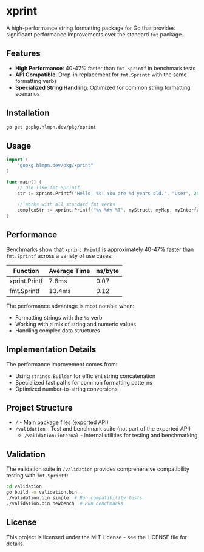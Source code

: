# xprint

A high-performance string formatting package for Go that provides significant performance improvements over the standard `fmt` package.

## Features

- **High Performance**: 40-47% faster than `fmt.Sprintf` in benchmark tests
- **API Compatible**: Drop-in replacement for `fmt.Sprintf` with the same formatting verbs
- **Specialized String Handling**: Optimized for common string formatting scenarios

## Installation

```bash
go get gopkg.hlmpn.dev/pkg/xprint
```

## Usage

```go
import (
    "gopkg.hlmpn.dev/pkg/xprint"
)

func main() {
    // Use like fmt.Sprintf
    str := xprint.Printf("Hello, %s! You are %d years old.", "User", 25)
    
    // Works with all standard fmt verbs
    complexStr := xprint.Printf("%v %#v %T", myStruct, myMap, myInterface)
}
```

## Performance

Benchmarks show that `xprint.Printf` is approximately 40-47% faster than `fmt.Sprintf` across a variety of use cases:

| Function | Average Time | ns/byte |
|----------|--------------|---------|
| xprint.Printf | 7.8ms | 0.07 |
| fmt.Sprintf | 13.4ms | 0.12 |

The performance advantage is most notable when:
- Formatting strings with the `%s` verb
- Working with a mix of string and numeric values
- Handling complex data structures

## Implementation Details

The performance improvement comes from:
- Using `strings.Builder` for efficient string concatenation
- Specialized fast paths for common formatting patterns
- Optimized number-to-string conversions

## Project Structure

- `/` - Main package files (exported API)
- `/validation` - Test and benchmark suite (not part of the exported API)
  - `/validation/internal` - Internal utilities for testing and benchmarking

## Validation

The validation suite in `/validation` provides comprehensive compatibility testing with `fmt.Sprintf`:

```bash
cd validation
go build -o validation.bin .
./validation.bin simple  # Run compatibility tests
./validation.bin newbench  # Run benchmarks
```

## License

This project is licensed under the MIT License - see the LICENSE file for details. 